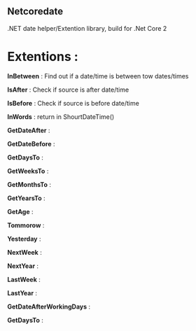 ## Netcoredate


.NET date helper/Extention library, build for .Net Core 2

# Extentions :

**InBetween** : Find out if a date/time is between tow dates/times

**IsAfter** : Check if source is after date/time

**IsBefore** : Check if source is before date/time

**InWords** : return in ShourtDateTime()

**GetDateAfter** : 

**GetDateBefore** : 

**GetDaysTo** : 

**GetWeeksTo** : 

**GetMonthsTo** : 

**GetYearsTo** : 

**GetAge** : 

**Tommorow** :

**Yesterday** : 

**NextWeek** : 

**NextYear** : 

**LastWeek** : 

**LastYear** : 

**GetDateAfterWorkingDays** : 

**GetDaysTo** : 




